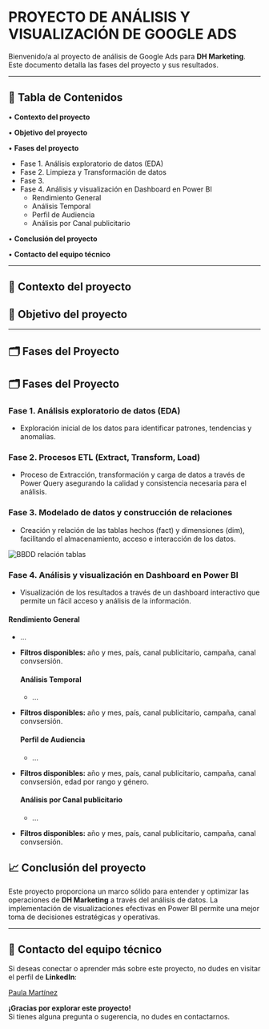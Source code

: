 # **PROYECTO DE ANÁLISIS Y VISUALIZACIÓN DE GOOGLE ADS**

Bienvenido/a al proyecto de análisis de Google Ads para **DH Marketing**. 
Este documento detalla las fases del proyecto y sus resultados.

---

## **📌 Tabla de Contenidos**

• **Contexto del proyecto**

• **Objetivo del proyecto**

• **Fases del proyecto**  
   * Fase 1. Análisis exploratorio de datos (EDA)  
   * Fase 2. Limpieza y Transformación de datos  
   * Fase 3.  
   * Fase 4. Análisis y visualización en Dashboard en Power BI  
     * Rendimiento General 
     * Análisis Temporal
     * Perfil de Audiencia
     * Análisis por Canal publicitario 

• **Conclusión del proyecto**  

• **Contacto del equipo técnico** 

---

## **📄 Contexto del proyecto**



## **🎯 Objetivo del proyecto**

---

## **🗂️ Fases del Proyecto**

## **🗂️ Fases del Proyecto**

### **Fase 1. Análisis exploratorio de datos (EDA)**

* Exploración inicial de los datos para identificar patrones, tendencias y anomalías.

### **Fase 2. Procesos ETL (Extract, Transform, Load)**

* Proceso de Extracción, transformación y carga de datos a través de Power Query asegurando la calidad y consistencia necesaria para el análisis.

### **Fase 3. Modelado de datos y construcción de relaciones**

* Creación y relación de las tablas hechos (fact) y dimensiones (dim), facilitando el almacenamiento, acceso  e interacción de los datos.

![BBDD relación tablas](https://github.com/Paulamc1695/powerbi_projects/blob/main/project_1_google_ads/google_ads_relaciones.png)

### **Fase 4. Análisis y visualización en Dashboard en Power BI**


* Visualización de los resultados a través de un dashboard interactivo que permite un fácil acceso y análisis de la información.


#### **Rendimiento General**

* ...

* **Filtros disponibles:** año y mes, país, canal publicitario, campaña, canal convsersión.

  #### **Análisis Temporal**

  * ...

* **Filtros disponibles:** año y mes, país, canal publicitario, campaña, canal convsersión.

   #### **Perfil de Audiencia**

   * ...

* **Filtros disponibles:** año y mes, país, canal publicitario, campaña, canal convsersión, edad por rango y género.

    #### **Análisis por Canal publicitario**

    * ...

* **Filtros disponibles:** año y mes, país, canal publicitario, campaña, canal convsersión.


## **📈 Conclusión del proyecto**

Este proyecto proporciona un marco sólido para entender y optimizar las operaciones de **DH Marketing** a través del análisis de datos. La implementación de visualizaciones efectivas en Power BI permite una mejor toma de decisiones estratégicas y operativas.

---

## 📱 **Contacto del equipo técnico**
Si deseas conectar o aprender más sobre este proyecto, no dudes en visitar el perfil de **LinkedIn**: 

[Paula Martínez](https://www.linkedin.com/in/paulamartinezcantero/)

**¡Gracias por explorar este proyecto!**  
Si tienes alguna pregunta o sugerencia, no dudes en contactarnos.